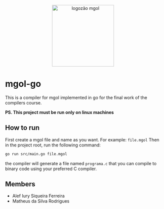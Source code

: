 <p align="center">
  <img style="height: 200px" src="https://i.ibb.co/NK59vPR/Whats-App-Image-2021-12-21-at-10-44-15-AM.jpg" alt="logozão mgol"/>
</p>

# mgol-go

This is a compiler for mgol implemented in go for the final work of the compilers course.

**PS. This project must be run only on linux machines**

## How to run

First create a mgol file and name as you want. For example: `file.mgol`
Then in the project root, run the following command:
```bash
go run src/main.go file.mgol
```

the compiler will generate a file named `programa.c` that you can compile to binary code using your preferred C compiler.

## Members

- Alef Iury Siqueira Ferreira
- Matheus da Silva Rodrigues
